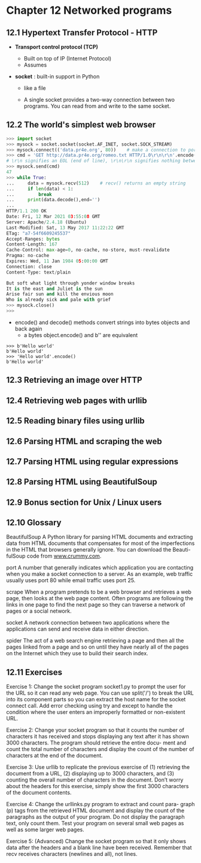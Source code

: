 # Chapter 12  Networked programs

## 12.1 Hypertext Transfer Protocol - HTTP

* **Transport control protocol (TCP)**
   * Built on top of IP (Internet Protocol)
   * Assumes 

* **socket** : built-in support in Python

   * like a file
   
   * A single socket provides a two-way connection between two programs. You can read from and write to the same socket.


## 12.2 The world's simplest web browser

```python
>>> import socket
>>> mysock = socket.socket(socket.AF_INET, socket.SOCK_STREAM)
>>> mysock.connect(('data.pr4e.org', 80))    # make a connection to port 80 on the server www.py4e.com
>>> cmd = 'GET http://data.pr4e.org/romeo.txt HTTP/1.0\r\n\r\n'.encode()  
# \r\n signifies an EOL (end of line), \r\n\r\n signifies nothing between two EOL, the equivalent of a blank line
>>> mysock.send(cmd)
47
>>> while True:
...     data = mysock.recv(512)    # recv() returns an empty string
...     if len(data) < 1:
...         break
...     print(data.decode(),end='')
... 
HTTP/1.1 200 OK
Date: Fri, 12 Mar 2021 03:55:08 GMT
Server: Apache/2.4.18 (Ubuntu)
Last-Modified: Sat, 13 May 2017 11:22:22 GMT
ETag: "a7-54f6609245537"
Accept-Ranges: bytes
Content-Length: 167
Cache-Control: max-age=0, no-cache, no-store, must-revalidate
Pragma: no-cache
Expires: Wed, 11 Jan 1984 05:00:00 GMT
Connection: close
Content-Type: text/plain

But soft what light through yonder window breaks
It is the east and Juliet is the sun
Arise fair sun and kill the envious moon
Who is already sick and pale with grief
>>> mysock.close()
>>> 
```
*  encode() and decode() methods convert strings into bytes objects and back again
   * a bytes object.encode() and b'' are equivalent
```
>>> b'Hello world'
b'Hello world'
>>> 'Hello world'.encode()
b'Hello world'
```

## 12.3 Retrieving an image over HTTP









## 12.4 Retrieving web pages with urllib

## 12.5 Reading binary files using urllib

## 12.6 Parsing HTML and scraping the web

## 12.7 Parsing HTML using regular expressions

## 12.8 Parsing HTML using BeautifulSoup

## 12.9 Bonus section for Unix / Linux users

## 12.10 Glossary

BeautifulSoup A Python library for parsing HTML documents and extracting data from HTML documents that compensates for most of the imperfections in the HTML that browsers generally ignore. You can download the Beauti- fulSoup code from www.crummy.com.

port A number that generally indicates which application you are contacting when you make a socket connection to a server. As an example, web traffic usually uses port 80 while email traffic uses port 25.

scrape When a program pretends to be a web browser and retrieves a web page, then looks at the web page content. Often programs are following the links in one page to find the next page so they can traverse a network of pages or a social network.

socket A network connection between two applications where the applications can send and receive data in either direction.

spider The act of a web search engine retrieving a page and then all the pages linked from a page and so on until they have nearly all of the pages on the Internet which they use to build their search index.

## 12.11 Exercises

Exercise 1: Change the socket program socket1.py to prompt the user for the URL so it can read any web page. You can use split('/') to break the URL into its component parts so you can extract the host name for the socket connect call. Add error checking using try and except to handle the condition where the user enters an improperly formatted or non-existent URL.


Exercise 2: Change your socket program so that it counts the number of characters it has received and stops displaying any text after it has shown 3000 characters. The program should retrieve the entire docu- ment and count the total number of 
characters and display the count of the number of characters at the end of the document.


Exercise 3: Use urllib to replicate the previous exercise of (1) retrieving the document from a URL, (2) displaying up to 3000 characters, and (3) counting the overall number of characters in the document. Don’t worry about the headers for this exercise, simply show the first 3000 characters of the document contents.


Exercise 4: Change the urllinks.py program to extract and count para- graph (p) tags from the retrieved HTML document and display the count of the paragraphs as the output of your program. Do not display the paragraph text, only count them. Test your program on several small web pages as well as some larger web pages.


Exercise 5: (Advanced) Change the socket program so that it only shows data after the headers and a blank line have been received. Remember that recv receives characters (newlines and all), not lines.
